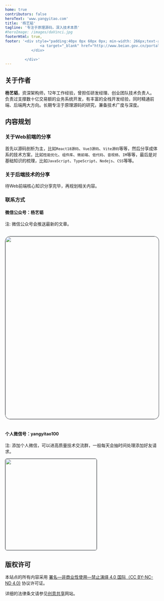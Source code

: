 ```yaml
---
home: true
contributors: false
heroText: 'www.yangyitao.com'
title: '杨艺韬'
tagline: '专注于原理源码，深入技术本质'
#heroImage: /images/daVinci.jpg
footerHtml: true,
footer: '<div style="padding:40px 0px 60px 0px; min-width: 266px;text-align:center; position:absolute;left:50%;transform:translateX(-50%)"><a style="color:#a7a7a7; font-size:14px;min-width: 266px" href="https://beian.miit.gov.cn">蜀ICP备2022025666号-1 &copy; 杨艺韬 2022</a><br/><div style="margin:0 auto; padding:6px 0;">
		 		<a target="_blank" href="http://www.beian.gov.cn/portal/registerSystemInfo?recordcode=51132102000214" style="display:inline-block;text-decoration:none;min-width:226px;)"><img src="/images/record_icon.png" style="float:left;width:16px;padding:2px 0px"/><p style="float:left;height:20px;line-height:20px;font-size:14px;margin: 0px 0px 0px 5px; color:#a7a7a7;">川公网安备 51132102000214号</p></a>
		 	</div>
		 
		 </div>'
---
```

<!-- # 站点介绍 -->
## 关于作者
**杨艺韬**，资深架构师，12年工作经验，曾担任研发经理、创业团队技术负责人。负责过支撑数十亿交易额的业务系统开发，有丰富的全栈开发经验，同时精通前端、后端两大方向。长期专注于原理源码的研究，兼备技术广度与深度。

## 内容规划
### 关于Web前端的分享
首先以源码剖析为主，比如`React18源码`、`Vue3源码`、`Vite源码`等等，然后分享成体系的技术方案，比如`性能优化`、`组件库`、`微前端`、`低代码`、`音视频`、`IM`等等，最后是对基础知识的梳理，比如`JavaScript`、`TypeScript`、`Nodejs`、`CSS`等等。
### 关于后端技术的分享
待Web前端核心知识分享完毕，再规划相关内容。
### 联系方式
#### 微信公众号：**杨艺韬**

注: 微信公众号会推送最新的文章。
<br/>
<br/>
<!-- ![](/images/qr_code_search.png) -->
<img src="https://www.yangyitao.com/images/qr_code_search.png" style="width: 600px;border:1px solid #22272e;border-radius:16px"/>
<br/>
<br/>

#### 个人微信号：**yangyitao100**
注: 添加个人微信，可以进高质量技术交流群，一般每天会抽时间处理添加好友请求。

<img src="https://www.yangyitao.com/images/wechat.jpeg" style="width:300px;border:1px solid #22272e;border-radius:6px"/>
<br/>

<!-- ![](/images/wechat.jpeg#pic_left=10) -->
## 版权许可
本站点的所有内容采用 [署名—非商业性使用—禁止演绎 4.0 国际（CC BY-NC-ND 4.0)](https://creativecommons.org/licenses/by-nc-nd/4.0/) 协议许可证。

详细的法律条文请参见[创意共享](https://creativecommons.org/licenses/by-nc-nd/4.0/)网站。